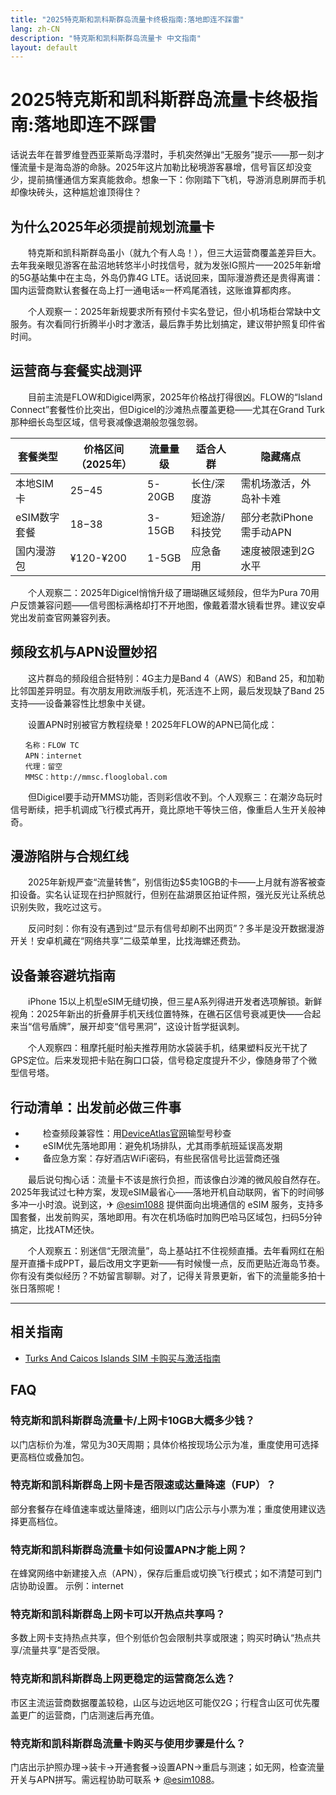 ```yaml
---
title: "2025特克斯和凯科斯群岛流量卡终极指南:落地即连不踩雷"
lang: zh-CN
description: "特克斯和凯科斯群岛流量卡 中文指南"
layout: default
---
```

# 2025特克斯和凯科斯群岛流量卡终极指南:落地即连不踩雷

话说去年在普罗维登西亚莱斯岛浮潜时，手机突然弹出“无服务”提示——那一刻才懂流量卡是海岛游的命脉。2025年这片加勒比秘境游客暴增，信号盲区却没变少，提前搞懂通信方案真能救命。想象一下：你刚踏下飞机，导游消息刷屏而手机却像块砖头，这种尴尬谁顶得住？

## 为什么2025年必须提前规划流量卡

　　特克斯和凯科斯群岛虽小（就九个有人岛！），但三大运营商覆盖差异巨大。去年我亲眼见游客在盐沼地转悠半小时找信号，就为发张IG照片——2025年新增的5G基站集中在主岛，外岛仍靠4G LTE。话说回来，国际漫游费还是贵得离谱：国内运营商默认套餐在岛上打一通电话≈一杯鸡尾酒钱，这账谁算都肉疼。

　　个人观察一：2025年新规要求所有预付卡实名登记，但小机场柜台常缺中文服务。有次看同行折腾半小时才激活，最后靠手势比划搞定，建议带护照复印件省时间。

## 运营商与套餐实战测评

　　目前主流是FLOW和Digicel两家，2025年价格战打得很凶。FLOW的“Island Connect”套餐性价比突出，但Digicel的沙滩热点覆盖更稳——尤其在Grand Turk那种细长岛型区域，信号衰减像退潮般忽强忽弱。

| 套餐类型       | 价格区间（2025年） | 流量量级   | 适合人群         | 隐藏痛点               |
|----------------|-------------------|------------|------------------|------------------------|
| 本地SIM卡      | $25-$45          | 5-20GB     | 长住/深度游      | 需机场激活，外岛补卡难 |
| eSIM数字套餐   | $18-$38          | 3-15GB     | 短途游/科技党    | 部分老款iPhone需手动APN |
| 国内漫游包     | ¥120-¥200        | 1-5GB      | 应急备用         | 速度被限速到2G水平     |

　　个人观察二：2025年Digicel悄悄升级了珊瑚礁区域频段，但华为Pura 70用户反馈兼容问题——信号图标满格却打不开地图，像戴着潜水镜看世界。建议安卓党出发前查官网兼容列表。

## 频段玄机与APN设置妙招

　　这片群岛的频段组合挺特别：4G主力是Band 4（AWS）和Band 25，和加勒比邻国差异明显。有次朋友用欧洲版手机，死活连不上网，最后发现缺了Band 25支持——设备兼容性比想象中关键。

　　设置APN时别被官方教程绕晕！2025年FLOW的APN已简化成：
```
　　名称：FLOW TC
　　APN：internet
　　代理：留空
　　MMSC：http://mmsc.flooglobal.com
```
　　但Digicel要手动开MMS功能，否则彩信收不到。个人观察三：在潮汐岛玩时信号断续，把手机调成飞行模式再开，竟比原地干等快三倍，像重启人生开关般神奇。

## 漫游陷阱与合规红线

　　2025年新规严查“流量转售”，别信街边$5卖10GB的卡——上月就有游客被查扣设备。实名认证现在扫护照就行，但别在盐湖景区拍证件照，强光反光让系统总识别失败，我吃过这亏。

　　反问时刻：你有没有遇到过“显示有信号却刷不出网页”？多半是没开数据漫游开关！安卓机藏在“网络共享”二级菜单里，比找海螺还费劲。

## 设备兼容避坑指南

　　iPhone 15以上机型eSIM无缝切换，但三星A系列得进开发者选项解锁。新鲜视角：2025年新出的折叠屏手机天线位置特殊，在礁石区信号衰减更快——合起来当“信号盾牌”，展开却变“信号黑洞”，这设计哲学挺讽刺。

　　个人观察四：租摩托艇时船夫推荐用防水袋装手机，结果塑料反光干扰了GPS定位。后来发现把卡贴在胸口口袋，信号稳定度提升不少，像随身带了个微型信号塔。

## 行动清单：出发前必做三件事

- 　　检查频段兼容性：用[DeviceAtlas官网](https://deviceatlas.com)输型号秒查
- 　　eSIM优先落地即用：避免机场排队，尤其雨季航班延误高发期
- 　　备应急方案：存好酒店WiFi密码，有些民宿信号比运营商还强

　　最后说句掏心话：流量卡不该是旅行负担，而该像白沙滩的微风般自然存在。2025年我试过七种方案，发现eSIM最省心——落地开机自动联网，省下的时间够多冲一小时浪。说到这，✈ [@esim1088](https://t.me/s/esim1088) 提供面向出境通信的 eSIM 服务，支持多国套餐，出发前购买，落地即用。有次在机场临时加购巴哈马区域包，扫码5分钟搞定，比找ATM还快。

　　个人观察五：别迷信“无限流量”，岛上基站扛不住视频直播。去年看网红在船屋开直播卡成PPT，最后改用文字更新——有时候慢一点，反而更贴近海岛节奏。你有没有类似经历？不妨留言聊聊。对了，记得关背景更新，省下的流量能多拍十张日落照呢！

<!-- crosslink -->
---

## 相关指南

- [Turks And Caicos Islands SIM 卡购买与激活指南](https://faciylike.github.io/turks-and-caicos-islands-sim-guides)

<!-- BEGIN_TURKS_AND_CAICOS_ISLANDS_FAQ -->
## FAQ

### 特克斯和凯科斯群岛流量卡/上网卡10GB大概多少钱？
以门店标价为准，常见为30天周期；具体价格按现场公示为准，重度使用可选择更高档位或叠加包。

### 特克斯和凯科斯群岛上网卡是否限速或达量降速（FUP）？
部分套餐存在峰值速率或达量降速，细则以门店公示与小票为准；重度使用建议选择更高档位。

### 特克斯和凯科斯群岛流量卡如何设置APN才能上网？
在蜂窝网络中新建接入点（APN），保存后重启或切换飞行模式；如不清楚可到门店协助设置。 示例：internet

### 特克斯和凯科斯群岛上网卡可以开热点共享吗？
多数上网卡支持热点共享，但个别低价包会限制共享或限速；购买时确认“热点共享/流量共享”是否受限。

### 特克斯和凯科斯群岛上网更稳定的运营商怎么选？
市区主流运营商数据覆盖较稳，山区与边远地区可能仅2G；行程含山区可优先覆盖更广的运营商，门店测速后再充值。

### 特克斯和凯科斯群岛流量卡购买与使用步骤是什么？
门店出示护照办理→装卡→开通套餐→设置APN→重启与测速；如无网，检查流量开关与APN拼写。需远程协助可联系 ✈ [@esim1088](https://t.me/s/esim1088)。

<script type="application/ld+json">
{"@context": "https://schema.org", "@type": "FAQPage", "mainEntity": [{"@type": "Question", "name": "特克斯和凯科斯群岛流量卡/上网卡10GB大概多少钱？", "acceptedAnswer": {"@type": "Answer", "text": "以门店标价为准，常见为30天周期；具体价格按现场公示为准，重度使用可选择更高档位或叠加包。"}}, {"@type": "Question", "name": "特克斯和凯科斯群岛上网卡是否限速或达量降速（FUP）？", "acceptedAnswer": {"@type": "Answer", "text": "部分套餐存在峰值速率或达量降速，细则以门店公示与小票为准；重度使用建议选择更高档位。"}}, {"@type": "Question", "name": "特克斯和凯科斯群岛流量卡如何设置APN才能上网？", "acceptedAnswer": {"@type": "Answer", "text": "在蜂窝网络中新建接入点（APN），保存后重启或切换飞行模式；如不清楚可到门店协助设置。 示例：internet"}}, {"@type": "Question", "name": "特克斯和凯科斯群岛上网卡可以开热点共享吗？", "acceptedAnswer": {"@type": "Answer", "text": "多数上网卡支持热点共享，但个别低价包会限制共享或限速；购买时确认“热点共享/流量共享”是否受限。"}}, {"@type": "Question", "name": "特克斯和凯科斯群岛上网更稳定的运营商怎么选？", "acceptedAnswer": {"@type": "Answer", "text": "市区主流运营商数据覆盖较稳，山区与边远地区可能仅2G；行程含山区可优先覆盖更广的运营商，门店测速后再充值。"}}, {"@type": "Question", "name": "特克斯和凯科斯群岛流量卡购买与使用步骤是什么？", "acceptedAnswer": {"@type": "Answer", "text": "门店出示护照办理→装卡→开通套餐→设置APN→重启与测速；如无网，检查流量开关与APN拼写。需远程协助可联系 ✈ @esim1088。"}}]}
</script>
<!-- END_TURKS_AND_CAICOS_ISLANDS_FAQ -->
